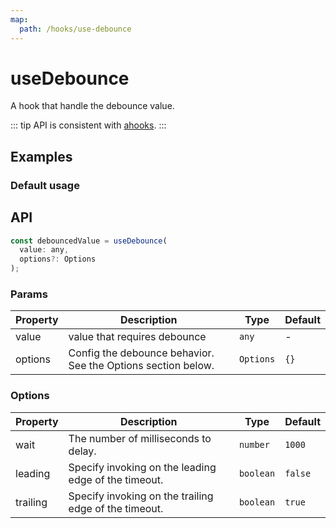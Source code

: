 ```yaml
---
map:
  path: /hooks/use-debounce
---
```


# useDebounce

A hook that handle the debounce value.

::: tip
API is consistent with [ahooks](https://ahooks.js.org/zh-CN/hooks/side-effect/use-debounce).
:::

## Examples

### Default usage

<demo src="./demo/demo.vue"
  language="vue"
  title="Basic usage"
  desc="Click the button, debouncedValue will change after the input ends 1000ms.">
</demo>

## API

```javascript
const debouncedValue = useDebounce(
  value: any,
  options?: Options
);
```

### Params

| Property | Description                                                  | Type      | Default |
| -------- | ------------------------------------------------------------ | --------- | ------- |
| value    | value that requires debounce                                 | `any`     | -       |
| options  | Config the debounce behavior. See the Options section below. | `Options` | `{}`    |

### Options

| Property | Description                                           | Type      | Default |
| -------- | ----------------------------------------------------- | --------- | ------- |
| wait     | The number of milliseconds to delay.                  | `number`  | `1000`  |
| leading  | Specify invoking on the leading edge of the timeout.  | `boolean` | `false` |
| trailing | Specify invoking on the trailing edge of the timeout. | `boolean` | `true`  |
